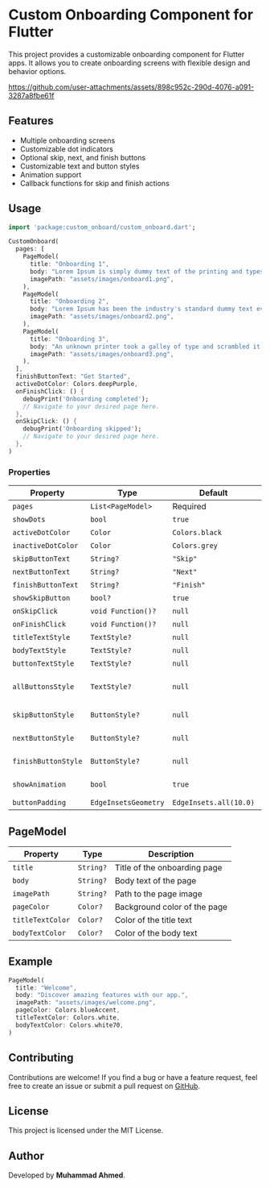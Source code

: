 # Custom Onboarding Component for Flutter

This project provides a customizable onboarding component for Flutter apps. It allows you to create onboarding screens with flexible design and behavior options.

https://github.com/user-attachments/assets/898c952c-290d-4076-a091-3287a8fbe61f

## Features
- Multiple onboarding screens
- Customizable dot indicators
- Optional skip, next, and finish buttons
- Customizable text and button styles
- Animation support
- Callback functions for skip and finish actions

## Usage

```dart
import 'package:custom_onboard/custom_onboard.dart';

CustomOnboard(
  pages: [
    PageModel(
      title: "Onboarding 1",
      body: "Lorem Ipsum is simply dummy text of the printing and typesetting industry.",
      imagePath: "assets/images/onboard1.png",
    ),
    PageModel(
      title: "Onboarding 2",
      body: "Lorem Ipsum has been the industry's standard dummy text ever since the 1500s.",
      imagePath: "assets/images/onboard2.png",
    ),
    PageModel(
      title: "Onboarding 3",
      body: "An unknown printer took a galley of type and scrambled it to make a type specimen book.",
      imagePath: "assets/images/onboard3.png",
    ),
  ],
  finishButtonText: "Get Started",
  activeDotColor: Colors.deepPurple,
  onFinishClick: () {
    debugPrint('Onboarding completed');
    // Navigate to your desired page here.
  },
  onSkipClick: () {
    debugPrint('Onboarding skipped');
    // Navigate to your desired page here.
  },
)
```

### Properties

| Property | Type | Default | Description |
|----------|------|---------|-------------|
| `pages` | `List<PageModel>` | Required | List of onboarding pages. |
| `showDots` | `bool` | `true` | Show page indicators (dots). |
| `activeDotColor` | `Color` | `Colors.black` | Color of the active dot. |
| `inactiveDotColor` | `Color` | `Colors.grey` | Color of inactive dots. |
| `skipButtonText` | `String?` | `"Skip"` | Text for the skip button. |
| `nextButtonText` | `String?` | `"Next"` | Text for the next button. |
| `finishButtonText` | `String?` | `"Finish"` | Text for the finish button. |
| `showSkipButton` | `bool?` | `true` | Show the skip button. |
| `onSkipClick` | `void Function()?` | `null` | Callback for skip button. |
| `onFinishClick` | `void Function()?` | `null` | Callback for finish button. |
| `titleTextStyle` | `TextStyle?` | `null` | Style for the title text. |
| `bodyTextStyle` | `TextStyle?` | `null` | Style for the body text. |
| `buttonTextStyle` | `TextStyle?` | `null` | Style for button text. |
| `allButtonsStyle` | `TextStyle?` | `null` | Button Style for all text buttons "OutlinedButton.styleFrom()". |
| `skipButtonStyle` | `ButtonStyle?` | `null` | Button Style for skip button "OutlinedButton.styleFrom()". |
| `nextButtonStyle` | `ButtonStyle?` | `null` | Button Style for next button "OutlinedButton.styleFrom()". |
| `finishButtonStyle` | `ButtonStyle?` | `null` | Button Style for finish button "OutlinedButton.styleFrom()". |
| `showAnimation` | `bool` | `true` | Enable animations for elements. |
| `buttonPadding` | `EdgeInsetsGeometry` | `EdgeInsets.all(10.0)` | Padding for buttons. |

## PageModel

| Property        | Type      | Description                  |
|----------------|-----------|------------------------------|
| `title`         | `String?` | Title of the onboarding page |
| `body`          | `String?` | Body text of the page        |
| `imagePath`     | `String?` | Path to the page image       |
| `pageColor`     | `Color?`  | Background color of the page |
| `titleTextColor`| `Color?`  | Color of the title text      |
| `bodyTextColor` | `Color?`  | Color of the body text       |

## Example

```dart
PageModel(
  title: "Welcome",
  body: "Discover amazing features with our app.",
  imagePath: "assets/images/welcome.png",
  pageColor: Colors.blueAccent,
  titleTextColor: Colors.white,
  bodyTextColor: Colors.white70,
)
```
## Contributing
Contributions are welcome! If you find a bug or have a feature request, feel free to create an issue or submit a pull request on [GitHub](https://github.com/ahmedkhan4u/custom_onboard).

## License
This project is licensed under the MIT License.

## Author
Developed by **Muhammad Ahmed**.


